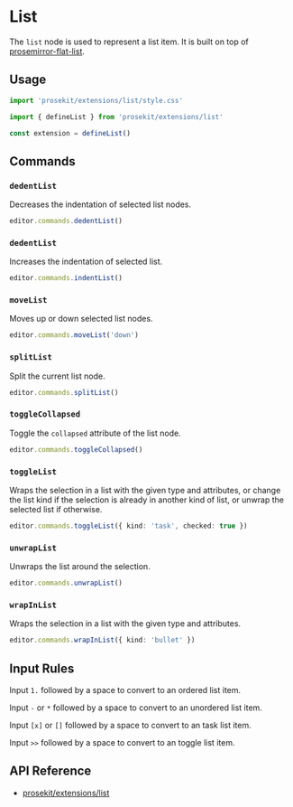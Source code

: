 # List

The `list` node is used to represent a list item. It is built on top of [prosemirror-flat-list](https://github.com/ocavue/prosemirror-flat-list).

<!-- @include: @/examples/list.md -->

## Usage

```ts
import 'prosekit/extensions/list/style.css'

import { defineList } from 'prosekit/extensions/list'

const extension = defineList()
```

## Commands

### `dedentList`

Decreases the indentation of selected list nodes.

```ts
editor.commands.dedentList()
```

### `dedentList`

Increases the indentation of selected list.

```ts
editor.commands.indentList()
```

### `moveList`

Moves up or down selected list nodes.

```ts
editor.commands.moveList('down')
```

### `splitList`

Split the current list node.

```ts
editor.commands.splitList()
```

### `toggleCollapsed`

Toggle the `collapsed` attribute of the list node.

```ts
editor.commands.toggleCollapsed()
```

### `toggleList`

Wraps the selection in a list with the given type and attributes, or change the list kind if the selection is already in another kind of list, or unwrap the selected list if otherwise.

```ts
editor.commands.toggleList({ kind: 'task', checked: true })
```

### `unwrapList`

Unwraps the list around the selection.

```ts
editor.commands.unwrapList()
```

### `wrapInList`

Wraps the selection in a list with the given type and attributes.

```ts
editor.commands.wrapInList({ kind: 'bullet' })
```

## Input Rules

Input `1.` followed by a space to convert to an ordered list item.

Input `-` or `*` followed by a space to convert to an unordered list item.

Input `[x]` or `[]` followed by a space to convert to an task list item.

Input `>>` followed by a space to convert to an toggle list item.

## API Reference

- [prosekit/extensions/list](/references/extensions/list)
